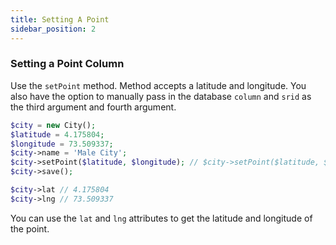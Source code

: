 ```yaml
---
title: Setting A Point
sidebar_position: 2
---
```


### Setting a Point Column

Use the `setPoint` method. Method accepts a latitude and longitude. You also have the option to manually pass in the database `column` and `srid` as the third argument and fourth argument.
```php
$city = new City();
$latitude = 4.175804;
$longitude = 73.509337;
$city->name = 'Male City';
$city->setPoint($latitude, $longitude); // $city->setPoint($latitude, $longitude, 'coordinates', 4326);
$city->save();

$city->lat // 4.175804
$city->lng // 73.509337
```
You can use the `lat` and `lng` attributes to get the latitude and longitude of the point.
